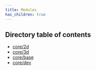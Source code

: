```yaml
---
title: Modules
has_children: true
---
```


<h2 class="text-delta">Directory table of contents</h2>

- [core/2d](/gg-web-engine/modules/core/2d)
- [core/3d](/gg-web-engine/modules/core/3d)
- [core/base](/gg-web-engine/modules/core/base)
- [core/dev](/gg-web-engine/modules/core/dev)
